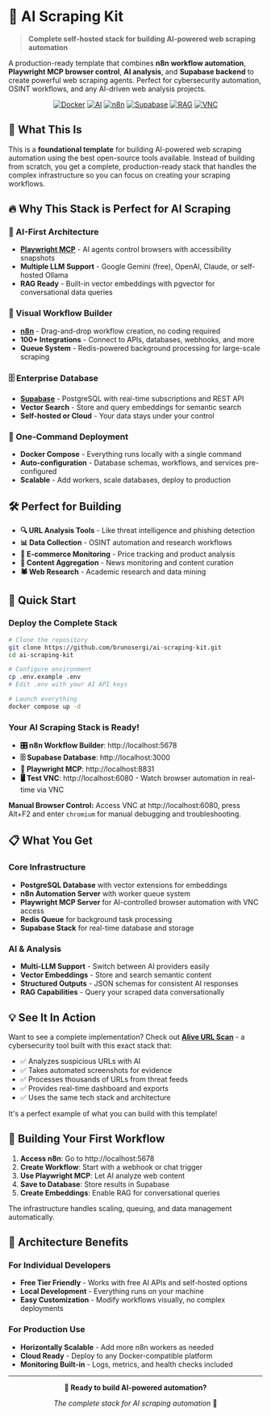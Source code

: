# 🤖 AI Scraping Kit

> **Complete self-hosted stack for building AI-powered web scraping automation**

A production-ready template that combines **n8n workflow automation**, **Playwright MCP browser control**, **AI analysis**, and **Supabase backend** to create powerful web scraping agents. Perfect for cybersecurity automation, OSINT workflows, and any AI-driven web analysis projects.

<div align="center">

[![Docker](https://img.shields.io/badge/Docker-Ready-2496ED?logo=docker)](https://docker.com) [![AI](https://img.shields.io/badge/AI-Multiple_LLMs-FF6B35)](https://n8n.io) [![n8n](https://img.shields.io/badge/Automation-n8n-FF6D5A)](https://n8n.io) [![Supabase](https://img.shields.io/badge/Backend-Supabase-3ECF8E)](https://supabase.com) [![RAG](https://img.shields.io/badge/RAG-pgvector-9333EA)](https://github.com/pgvector/pgvector) [![VNC](https://img.shields.io/badge/VNC-Remote_Desktop-FF5722)](https://github.com/novnc/noVNC)

</div>

## 🎯 What This Is

This is a **foundational template** for building AI-powered web scraping automation using the best open-source tools available. Instead of building from scratch, you get a complete, production-ready stack that handles the complex infrastructure so you can focus on creating your scraping workflows.

## 🔥 Why This Stack is Perfect for AI Scraping

### **🤖 AI-First Architecture**
- [**Playwright MCP**](https://github.com/microsoft/playwright-mcp) - AI agents control browsers with accessibility snapshots
- **Multiple LLM Support** - Google Gemini (free), OpenAI, Claude, or self-hosted Ollama
- **RAG Ready** - Built-in vector embeddings with pgvector for conversational data queries

### **🔧 Visual Workflow Builder**
- [**n8n**](https://docs.n8n.io/hosting/installation/docker/) - Drag-and-drop workflow creation, no coding required
- **100+ Integrations** - Connect to APIs, databases, webhooks, and more
- **Queue System** - Redis-powered background processing for large-scale scraping

### **🗄️ Enterprise Database**
- [**Supabase**](https://supabase.com/docs/guides/self-hosting/docker) - PostgreSQL with real-time subscriptions and REST API
- **Vector Search** - Store and query embeddings for semantic search
- **Self-hosted or Cloud** - Your data stays under your control

### **🐳 One-Command Deployment**
- **Docker Compose** - Everything runs locally with a single command
- **Auto-configuration** - Database schemas, workflows, and services pre-configured
- **Scalable** - Add workers, scale databases, deploy to production

## 🛠️ Perfect for Building

- **🔍 URL Analysis Tools** - Like threat intelligence and phishing detection
- **📊 Data Collection** - OSINT automation and research workflows  
- **🛒 E-commerce Monitoring** - Price tracking and product analysis
- **📰 Content Aggregation** - News monitoring and content curation
- **🕷️ Web Research** - Academic research and data mining

## 🚀 Quick Start

### Deploy the Complete Stack
```bash
# Clone the repository
git clone https://github.com/brunosergi/ai-scraping-kit.git
cd ai-scraping-kit

# Configure environment
cp .env.example .env
# Edit .env with your AI API keys

# Launch everything
docker compose up -d
```

### Your AI Scraping Stack is Ready!
- **🎛️ n8n Workflow Builder**: http://localhost:5678
- **🗄️ Supabase Database**: http://localhost:3000
- **🤖 Playwright MCP**: http://localhost:8831
- **🖥️ Test VNC**: http://localhost:6080 - Watch browser automation in real-time via VNC

**Manual Browser Control:** Access VNC at http://localhost:6080, press Alt+F2 and enter `chromium` for manual debugging and troubleshooting.

## 📋 What You Get

### **Core Infrastructure**
- **PostgreSQL Database** with vector extensions for embeddings
- **n8n Automation Server** with worker queue system
- **Playwright MCP Server** for AI-controlled browser automation with VNC access
- **Redis Queue** for background task processing
- **Supabase Stack** for real-time database and storage

### **AI & Analysis**
- **Multi-LLM Support** - Switch between AI providers easily
- **Vector Embeddings** - Store and search semantic content
- **Structured Outputs** - JSON schemas for consistent AI responses
- **RAG Capabilities** - Query your scraped data conversationally

## 💡 See It In Action

Want to see a complete implementation? Check out **[Alive URL Scan](https://github.com/brunosergi/alive-url-scan)** - a cybersecurity tool built with this exact stack that:

- ✅ Analyzes suspicious URLs with AI
- ✅ Takes automated screenshots for evidence  
- ✅ Processes thousands of URLs from threat feeds
- ✅ Provides real-time dashboard and exports
- ✅ Uses the same tech stack and architecture

It's a perfect example of what you can build with this template!

## 🎯 Building Your First Workflow

1. **Access n8n**: Go to http://localhost:5678
2. **Create Workflow**: Start with a webhook or chat trigger
3. **Use Playwright MCP**: Let AI analyze web content
4. **Save to Database**: Store results in Supabase
5. **Create Embeddings**: Enable RAG for conversational queries

The infrastructure handles scaling, queuing, and data management automatically.

## 🔄 Architecture Benefits

### **For Individual Developers**
- **Free Tier Friendly** - Works with free AI APIs and self-hosted options
- **Local Development** - Everything runs on your machine
- **Easy Customization** - Modify workflows visually, no complex deployments

### **For Production Use**  
- **Horizontally Scalable** - Add more n8n workers as needed
- **Cloud Ready** - Deploy to any Docker-compatible platform
- **Monitoring Built-in** - Logs, metrics, and health checks included

---

<div align="center">

**🚀 Ready to build AI-powered automation?**

*The complete stack for AI scraping automation* 🤖

</div>